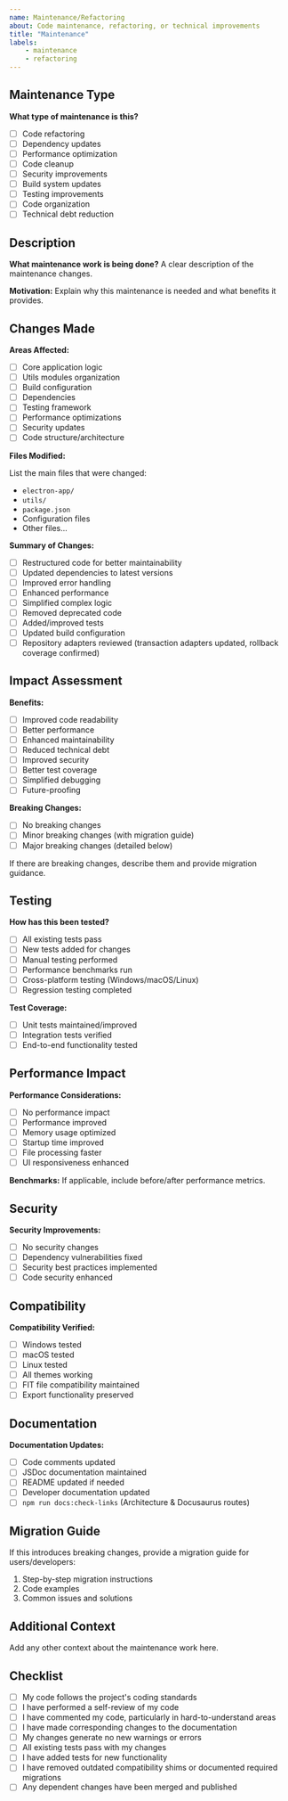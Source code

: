 ```yaml
---
name: Maintenance/Refactoring
about: Code maintenance, refactoring, or technical improvements
title: "Maintenance"
labels:
	- maintenance
	- refactoring
---
```


## Maintenance Type

**What type of maintenance is this?**

- [ ] Code refactoring
- [ ] Dependency updates
- [ ] Performance optimization
- [ ] Code cleanup
- [ ] Security improvements
- [ ] Build system updates
- [ ] Testing improvements
- [ ] Code organization
- [ ] Technical debt reduction

## Description

**What maintenance work is being done?**
A clear description of the maintenance changes.

**Motivation:**
Explain why this maintenance is needed and what benefits it provides.

## Changes Made

**Areas Affected:**

- [ ] Core application logic
- [ ] Utils modules organization
- [ ] Build configuration
- [ ] Dependencies
- [ ] Testing framework
- [ ] Performance optimizations
- [ ] Security updates
- [ ] Code structure/architecture

**Files Modified:**

List the main files that were changed:

- `electron-app/`
- `utils/`
- `package.json`
- Configuration files
- Other files...

**Summary of Changes:**

- [ ] Restructured code for better maintainability
- [ ] Updated dependencies to latest versions
- [ ] Improved error handling
- [ ] Enhanced performance
- [ ] Simplified complex logic
- [ ] Removed deprecated code
- [ ] Added/improved tests
- [ ] Updated build configuration
- [ ] Repository adapters reviewed (transaction adapters updated, rollback coverage confirmed)

## Impact Assessment

**Benefits:**

- [ ] Improved code readability
- [ ] Better performance
- [ ] Enhanced maintainability
- [ ] Reduced technical debt
- [ ] Improved security
- [ ] Better test coverage
- [ ] Simplified debugging
- [ ] Future-proofing

**Breaking Changes:**

- [ ] No breaking changes
- [ ] Minor breaking changes (with migration guide)
- [ ] Major breaking changes (detailed below)

If there are breaking changes, describe them and provide migration guidance.

## Testing

**How has this been tested?**

- [ ] All existing tests pass
- [ ] New tests added for changes
- [ ] Manual testing performed
- [ ] Performance benchmarks run
- [ ] Cross-platform testing (Windows/macOS/Linux)
- [ ] Regression testing completed

**Test Coverage:**

- [ ] Unit tests maintained/improved
- [ ] Integration tests verified
- [ ] End-to-end functionality tested

## Performance Impact

**Performance Considerations:**

- [ ] No performance impact
- [ ] Performance improved
- [ ] Memory usage optimized
- [ ] Startup time improved
- [ ] File processing faster
- [ ] UI responsiveness enhanced

**Benchmarks:**
If applicable, include before/after performance metrics.

## Security

**Security Improvements:**

- [ ] No security changes
- [ ] Dependency vulnerabilities fixed
- [ ] Security best practices implemented
- [ ] Code security enhanced

## Compatibility

**Compatibility Verified:**

- [ ] Windows tested
- [ ] macOS tested
- [ ] Linux tested
- [ ] All themes working
- [ ] FIT file compatibility maintained
- [ ] Export functionality preserved

## Documentation

**Documentation Updates:**

- [ ] Code comments updated
- [ ] JSDoc documentation maintained
- [ ] README updated if needed
- [ ] Developer documentation updated
- [ ] `npm run docs:check-links` (Architecture & Docusaurus routes)

## Migration Guide

If this introduces breaking changes, provide a migration guide for users/developers:

1. Step-by-step migration instructions
2. Code examples
3. Common issues and solutions

## Additional Context

Add any other context about the maintenance work here.

## Checklist

- [ ] My code follows the project's coding standards
- [ ] I have performed a self-review of my code
- [ ] I have commented my code, particularly in hard-to-understand areas
- [ ] I have made corresponding changes to the documentation
- [ ] My changes generate no new warnings or errors
- [ ] All existing tests pass with my changes
- [ ] I have added tests for new functionality
- [ ] I have removed outdated compatibility shims or documented required migrations
- [ ] Any dependent changes have been merged and published
